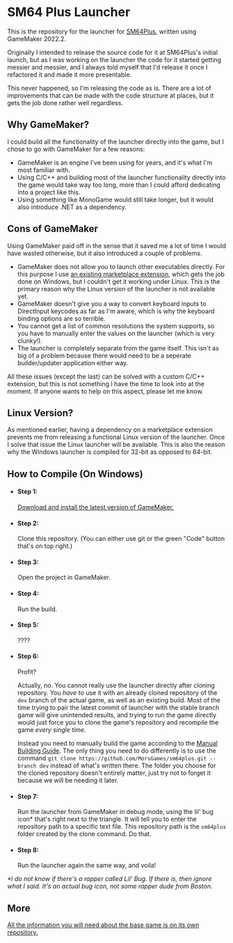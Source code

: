# SM64 Plus Launcher

This is the repository for the launcher for [SM64Plus](https://github.com/MorsGames/sm64plus), written using GameMaker 2022.2.

Originally I intended to release the source code for it at SM64Plus's initial launch, but as I was working on the launcher the code for it started getting messier and messier, and I always told myself that I'd release it once I refactored it and made it more presentable.

This never happened, so I'm releasing the code as is. There are a lot of improvements that can be made with the code structure at places, but it gets the job done rather well regardless.

## Why GameMaker?

I could build all the functionality of the launcher directly into the game, but I chose to go with GameMaker for a few reasons:

- GameMaker is an engine I've been using for years, and it's what I'm most familiar with.
- Using C/C++ and building most of the launcher functionality directly into the game would take way too long, more than I could afford dedicating into a project like this.
- Using something like MonoGame would still take longer, but it would also introduce .NET as a dependency.

## Cons of GameMaker

Using GameMaker paid off in the sense that it saved me a lot of time I would have wasted otherwise, but it also introduced a couple of problems.

- GameMaker does not allow you to launch other executables directly. For this purpose I use [an existing marketplace extension](https://marketplace.yoyogames.com/assets/575/execute-shell), which gets the job done on Windows, but I couldn't get it working under Linux. This is the primary reason why the Linux version of the launcher is not available yet.
- GameMaker doesn't give you a way to convert keyboard inputs to DirectInput keycodes as far as I'm aware, which is why the keyboard binding options are so terrible.
- You cannot get a list of common resolutions the system supports, so you have to manually enter the values on the launcher (which is very clunky!).
- The launcher is completely separate from the game itself. This isn't as big of a problem because there would need to be a seperate builder/updater application either way.

All these issues (except the last) can be solved with a custom C/C++ extension, but this is not something I have the time to look into at the moment. If anyone wants to help on this aspect, please let me know.

## Linux Version?

As mentioned earlier, having a dependency on a marketplace extension prevents me from releasing a functional Linux version of the launcher. Once I solve that issue the Linux launcher will be available. This is also the reason why the Windows launcher is compiled for 32-bit as opposed to 64-bit.

## How to Compile (On Windows)

- #### Step 1:
    [Download and install the latest version of GameMaker.](https://gamemaker.io/en)

- #### Step 2:
    Clone this repository. (You can either use git or the green "Code" button that's on top right.)

- #### Step 3:
    Open the project in GameMaker.

- #### Step 4:
    Run the build.

- #### Step 5:
    ????

- #### Step 6:
    Profit?

    Actually, no. You cannot really use the launcher directly after cloning repository. You _have to_ use it with an already cloned repository of the `dev` branch of the actual game, as well as an existing build. Most of the time trying to pair the latest commit of launcher with the stable branch game will give unintended results, and trying to run the game directly would just force you to clone the game's repository and recompile the game _every single time_.

    Instead you need to manually build the game according to the [Manual Building Guide](https://github.com/MorsGames/sm64plus/wiki/Manual-Building-Guide). The only thing you need to do differently is to use the command `git clone https://github.com/MorsGames/sm64plus.git --branch dev` instead of what's written there. The folder you choose for the cloned repository doesn't entirely matter, just try not to forget it because we will be needing it later.

- #### Step 7:
    Run the launcher from GameMaker in debug mode, using the lil' bug icon* that's right next to the triangle. It will tell you to enter the repository path to a specific text file. This repository path is the `sm64plus` folder created by the clone command. Do that.

- #### Step 8:
    Run the launcher again the same way, and voila!

_\*I do not know if there's a rapper called Lil' Bug. If there is, then ignore what I said. It's an actual bug icon, not some rapper dude from Boston._

## More

[All the information you will need about the base game is on its own repository.](https://github.com/MorsGames/sm64plus)